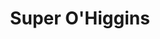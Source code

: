 ---
title: "Super O'Higgins"
url: /ciudad-autonoma-de-buenos-aires/super-ohiggins/
shop: Lebensmittel
---